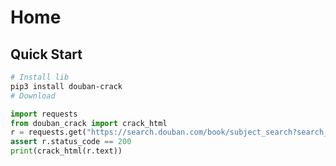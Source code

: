# Home

## Quick Start

```sh
# Install lib
pip3 install douban-crack
# Download
```

```python
import requests
from douban_crack import crack_html
r = requests.get("https://search.douban.com/book/subject_search?search_text=黑天鹅&cat=1001")
assert r.status_code == 200
print(crack_html(r.text))
```
